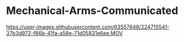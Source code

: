 # Mechanical-Arms-Communicated

https://user-images.githubusercontent.com/63557848/224715541-37b3d972-f86b-41fa-a58e-71d05831e6ee.MOV

